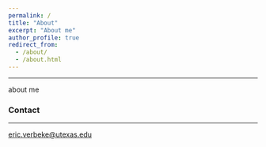 ```yaml
---
permalink: /
title: "About"
excerpt: "About me"
author_profile: true
redirect_from: 
  - /about/
  - /about.html
---
```


---

about me





### Contact
---
eric.verbeke@utexas.edu